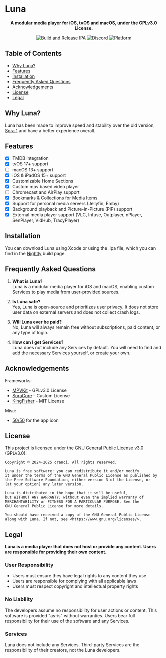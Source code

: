 # Luna
<div align="center"> 

**A modular media player for iOS, tvOS and macOS, under the GPLv3.0 License.**

[![Build and Release IPA](https://github.com/cranci1/Luna/actions/workflows/build.yml/badge.svg)](https://github.com/cranci1/Luna/actions/workflows/build.yml) [![Discord](https://img.shields.io/discord/1293430817841741899.svg?logo=discord&color=blue)](https://discord.gg/XR3SrmUbpd) [![Platform](https://img.shields.io/badge/Platform-iOS%20%7C%20iPadOS%2015.0%2B%20%26%20macOS%2012.0%2B-red?logo=apple&logoColor=white)](https://img.shields.io/badge/Platform-iOS%20%7C%20iPadOS%2015.0%2B%20%26%20macOS%2012.0%2B-red?logo=apple&logoColor=white)

</div>

## Table of Contents

- [Why Luna?](#why-luna)
- [Features](#features)
- [Installation](#installation)
- [Frequently Asked Questions](#frequently-asked-questions)
- [Acknowledgements](#acknowledgements)
- [License](#license)
- [Legal](#legal)

## Why Luna?
Luna has been made to improve speed and stability over the old version, [Sora 1](https://github.com/cranci1/Sora) and have a better experience overall. 

## Features

- [x] TMDB integration
- [x] tvOS 17+ support
- [ ] macOS 13+ support
- [x] iOS & iPadOS 15+ support
- [x] Customizable Home Sections
- [x] Custom mpv based video player
- [ ] Chromecast and AirPlay support
- [x] Bookmarks & Collections for Media Items
- [x] Support for personal media servers (Jellyfin, Emby)
- [x] Background playback and Picture-in-Picture (PiP) support
- [x] External media player support (VLC, Infuse, Outplayer, nPlayer, SenPlayer, VidHub, TracyPlayer)

## Installation

You can download Luna using Xcode or using the .ipa file, which you can find in the [Nightly](https://nightly.link/cranci1/Luna/workflows/build/main/Luna%20IPA.zip) build page.

## Frequently Asked Questions

1. **What is Luna?**  
   Luna is a modular media player for iOS and macOS, enabling custom Services to play media from user-provided sources.

2. **Is Luna safe?**  
   Yes, Luna is open-source and prioritizes user privacy. It does not store user data on external servers and does not collect crash logs.

3. **Will Luna ever be paid?**  
   No, Luna will always remain free without subscriptions, paid content, or any type of login.

4. **How can I get Services?**  
   Luna does not include any Services by default. You will need to find and add the necessary Services yourself, or create your own.

## Acknowledgements

Frameworks:
- [MPVKit](https://github.com/mpvkit/MPVKit) - GPLv3.0 License
- [SoraCore](https://github.com/cranci1/SoraCore) – Custom License
- [KingFisher](https://github.com/onevcat/Kingfisher) - MIT License

Misc:
- [50/50](https://github.com/50n50) for the app icon  

## License

This project is licensed under the [GNU General Public License v3.0](LICENSE) (GPLv3.0).

```
Copyright © 2024-2025 cranci. All rights reserved.

Luna is free software: you can redistribute it and/or modify
it under the terms of the GNU General Public License as published by
the Free Software Foundation, either version 3 of the License, or
(at your option) any later version.

Luna is distributed in the hope that it will be useful,
but WITHOUT ANY WARRANTY; without even the implied warranty of
MERCHANTABILITY or FITNESS FOR A PARTICULAR PURPOSE. See the
GNU General Public License for more details.

You should have received a copy of the GNU General Public License
along with Luna. If not, see <https://www.gnu.org/licenses/>.
```

## Legal

**Luna is a media player that does not host or provide any content. Users are responsible for providing their own content.**

### User Responsibility
- Users must ensure they have legal rights to any content they use
- Users are responsible for complying with all applicable laws
- Users must respect copyright and intellectual property rights

### No Liability
The developers assume no responsibility for user actions or content. This software is provided "as-is" without warranties. Users bear full responsibility for their use of the software and any Services.

### Services
Luna does not include any Services. Third-party Services are the responsibility of their creators, not the Luna developers.
